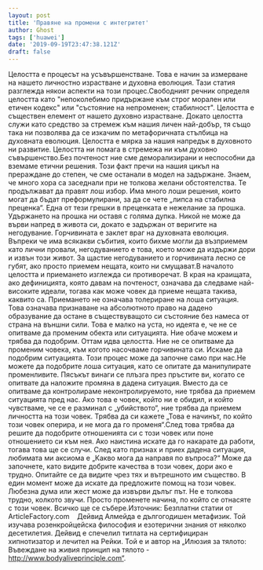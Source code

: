 ```yaml
---
layout: post
title: 'Правяне на промени с интегритет'
author: Ghost
tags: ['huawei']
date: '2019-09-19T23:47:38.121Z'
draft: false
---
```


Целостта е процесът на усъвършенстване. Това е начин за измерване на нашето личностно израстване и духовна еволюция. Тази статия разглежда някои аспекти на този процес.Свободният речник определя целостта като "непоколебимо придържане към строг морален или етичен кодекс" или "състояние на непроменен; стабилност". Целостта е съществен елемент от нашето духовно израстване. Докато целостта служи като средство за стремеж към нашия личен най-добър, тя също така ни позволява да се изкачим по метафоричната стълбица на духовната еволюция. Целостта е мярка за нашия напредък в духовното ни развитие. Целостта ни помага в стремежа ни към духовно съвършенство.Без почтеност ние сме деморализирани и неспособни да вземаме етични решения. Този факт пречи на нашия цикъл на прераждане до степен, че сме останали в модел на задържане. Знаем, че много хора са заседнали при не толкова желани обстоятелства. Те продължават да правят лош избор. Има много лоши решения, които могат да бъдат преформулирани, за да се чете „липса на стабилна преценка“. Една от тези грешки в преценката е нежелание за прошка. Удържането на прошка ни оставя с голяма дупка. Никой не може да върви напред в живота си, докато е задържан от веригите на негодувание. Горчивината е заклет враг на духовната еволюция. Въпреки че има всякакви събития, които бихме могли да възприемем като лични провали, негодуванието е това, което може да издържи дори и извън този живот. За щастие негодуванието и горчивината лесно се губят, ако просто приемем нещата, които ни смущават.В началото целостта и приемането изглежда си противоречат. В края на краищата, ако дефиницията, която давам на почтеност, означава да следваме най-високите идеали, тогава как може човек да приеме нещата такива, каквито са. Приемането не означава толериране на лоша ситуация. Това означава признаване на абсолютното право на дадено образувание да остане в съществуващото си състояние без намеса от страна на външни сили. Това е малко на уста, но идеята е, че не се опитваме да променим обекта или ситуацията. Ние обаче можем и трябва да подобрим. Оттам идва целостта. Ние не се опитваме да променим човека, към когото насочваме горчивината си. Искаме да подобрим ситуацията. Този процес може да започне само при нас.Не можете да подобрите лоша ситуация, като се опитате да манипулирате променливите. Пясъкът винаги се плъзга през пръстите ви, когато се опитвате да наложите промяна в дадена ситуация. Вместо да се опитваме да контролираме неконтролируемото, ние трябва да приемем ситуацията пред нас. Ако това е човек, който ни е обидил, и който чувстваме, че се е разминал с „убийството“, ние трябва да приемем личността на този човек. Трябва да си кажете „Това е начинът, по който този човек оперира, и не мога да го променя“.След това трябва да решите да подобрите отношенията си с този човек или поне отношението си към нея. Ако наистина искате да го накарате да работи, тогава това ще се случи. След като признах и приех дадена ситуация, любимата ми аксиома е „Какво мога да направя по въпроса?“ Може да започнете, като видите добрите качества в този човек, дори ако е трудно. Опитайте се да видите чрез тях и вътрешното им същество. В един момент може да искате да предложите помощ на този човек. Любезна дума или жест може да извърви дълъг път. Не е толкова трудно, колкото звучи. Просто променете начина, по който се отнасяте с този човек. Всичко ще се събере.Източник: Безплатни статии от ArticleFactory.com    Дейвид Алмейда е дългогодишен метафизик. Той изучава розенкройцейска философия и езотерични знания от няколко десетилетия. Дейвид е спечелил титлата на сертифициран хипнотизатор и лечител на Рейки. Той е и автор на „Илюзия за тялото: Въвеждане на живия принцип на тялото - http://www.bodyaliveprinciple.com“.
